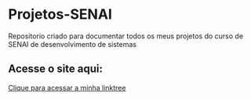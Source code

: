 # Projetos-SENAI
Repositorio criado para documentar todos os meus projetos do curso de SENAI de desenvolvimento de sistemas
## Acesse o site aqui:
[Clique para acessar a minha linktree]([https://vinicius3442.github.io/Projetos-SENAI/])
